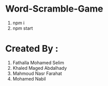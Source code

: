 # Word-Scramble-Game
1. npm i 
2. npm start

# Created By :
1. Fathalla Mohamed Selim
2. Khaled Maged Abdalhady
3. Mahmoud Nasr Farahat
4. Mohamed Nabil
